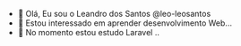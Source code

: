 - 👋 Olá, Eu sou o Leandro dos Santos @leo-leosantos
- 👀 Estou interessado em aprender desenvolvimento Web...
- 🌱 No momento estou estudo Laravel ..
